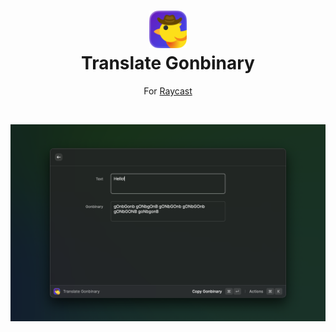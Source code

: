 <h1 align="center"><img width="60px" src="./assets/gonb-icon.png"><br>Translate Gonbinary</h1>
<p align="center">For <a href=https://raycast.com>Raycast</a></p>

<br>

![Preview Image](./metadata/translate-gonbinary-1.png)